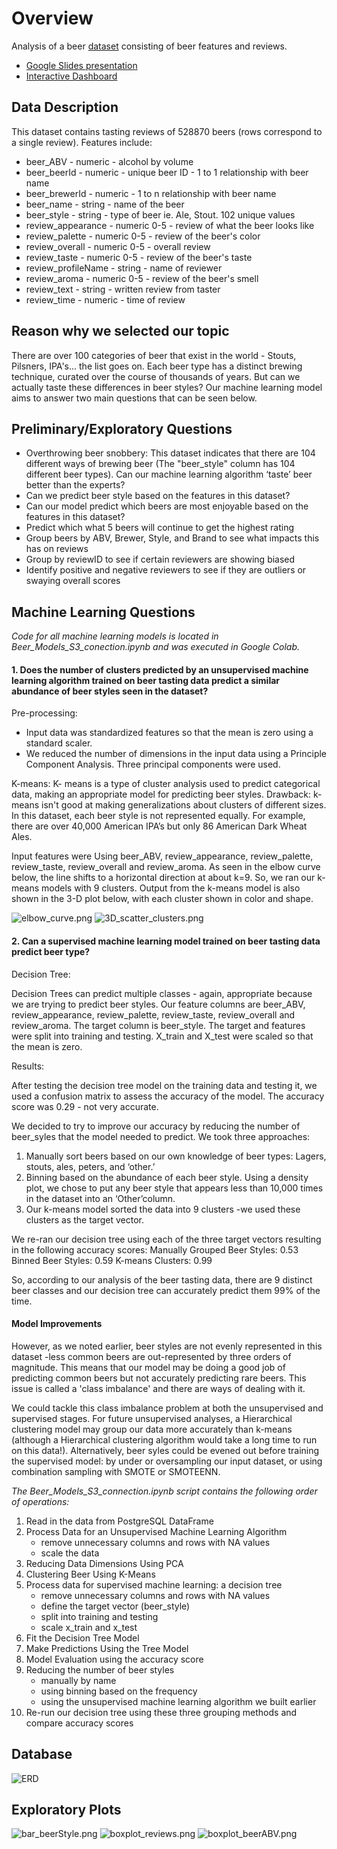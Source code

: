 # Overview

Analysis of a beer [dataset](https://www.kaggle.com/gauravharamkar/beer-data-analytics) consisting of beer features and reviews.

- [Google Slides presentation](https://docs.google.com/presentation/d/1bTF2MEfPKpuOnKWnakhP0NXrdKPm-rZL-ZHQbyESMo0/edit#slide=id.p)
- [Interactive Dashboard](https://public.tableau.com/views/Final_Project_Beer/Scatter_reviewer_stats?:language=en-US&:retry=yes&:display_count=n&:origin=viz_share_link)

## Data Description

This dataset contains tasting reviews of 528870 beers (rows correspond to a single review). Features include:
* beer_ABV - numeric - alcohol by volume
* beer_beerId - numeric - unique beer ID - 1 to 1 relationship with beer name
* beer_brewerId - numeric - 1 to n relationship with beer name
* beer_name - string - name of the beer
* beer_style - string - type of beer ie. Ale, Stout. 102 unique values
* review_appearance - numeric 0-5 - review of what the beer looks like
* review_palette - numeric 0-5 - review of the beer's color
* review_overall - numeric 0-5 - overall review
* review_taste - numeric 0-5 - review of the beer's taste
* review_profileName - string - name of reviewer 
* review_aroma - numeric 0-5 - review of the beer's smell
* review_text - string - written review from taster
* review_time - numeric - time of review

## Reason why we selected our topic
There are over 100 categories of beer that exist in the world - Stouts, Pilsners, IPA's... the list goes on. Each beer type has a distinct brewing technique, curated over the course of thousands of years. But can we actually taste these differences in beer styles? Our machine learning model aims to answer two main questions that can be seen below.

## Preliminary/Exploratory Questions
- Overthrowing beer snobbery: This dataset indicates that there are 104 different ways of brewing beer (The "beer_style" column has 104 different beer types). Can our machine learning algorithm ‘taste’ beer better than the experts?
- Can we predict beer style based on the features in this dataset?
- Can our model predict which beers are most enjoyable based on the features in this dataset?
- Predict which what 5 beers will continue to get the highest rating
- Group beers by ABV, Brewer, Style, and Brand to see what impacts this has on reviews
- Group by reviewID to see if certain reviewers are showing biased
- Identify positive and negative reviewers to see if they are outliers or swaying overall scores


## Machine Learning Questions

*Code for all machine learning models is located in Beer_Models_S3_conection.ipynb and was executed in Google Colab.*

#### 1. Does the number of clusters predicted by an unsupervised machine learning algorithm trained on beer tasting data predict a similar abundance of beer styles seen in the dataset?

Pre-processing:
- Input data was standardized features so that the mean is zero using a standard scaler. 
- We reduced the number of dimensions in the input data using a Principle Component Analysis. Three principal components were used. 

K-means:
K- means is a type of cluster analysis used to predict categorical data, making an appropriate model for predicting beer styles. 
Drawback: k-means isn't good at making generalizations about clusters of different sizes. In this dataset, each beer style is not represented equally. For example, there are over 40,000 American IPA’s but only 86 American Dark Wheat Ales. 

Input features were Using beer_ABV, review_appearance, review_palette, review_taste, review_overall and review_aroma. As seen in the elbow curve below, the line shifts to a horizontal direction at about k=9. So, we ran our k-means models with 9 clusters. Output from the k-means model is also shown in the 3-D plot below, with each cluster shown in color and shape. 

![elbow_curve.png](https://github.com/jo313y/BREAKING_SAD/blob/main/Resources/elbow_curve.png)
![3D_scatter_clusters.png](https://github.com/jo313y/BREAKING_SAD/blob/main/Resources/3D_scatter_clusters.png)

#### 2. Can a supervised machine learning model trained on beer tasting data predict beer type?  

Decision Tree:

Decision Trees can predict multiple classes - again, appropriate because we are trying to predict beer styles. Our feature columns are beer_ABV, review_appearance, review_palette, review_taste, review_overall and review_aroma. The target column is beer_style. The target and features were split into training and testing. X_train and X_test were scaled so that the mean is zero. 

Results:

After testing the decision tree model on the training data and testing it, we used a confusion matrix to assess the accuracy of the model. The accuracy score was 0.29 - not very accurate.

We decided to try to improve our accuracy by reducing the number of beer_syles that the model needed to predict. We took three approaches:

1. Manually sort beers based on our own knowledge of beer types: Lagers, stouts, ales, peters, and ‘other.’
2. Binning based on the abundance of each beer style. Using a density plot, we chose to put any beer style that appears less than 10,000 times in the dataset into an ‘Other’column. 
3. Our k-means model sorted the data into 9 clusters -we used these clusters as the target vector. 

We re-ran our decision tree using each of the three target vectors resulting in the following accuracy scores:
Manually Grouped Beer Styles: 0.53
Binned Beer Styles: 0.59
K-means Clusters: 0.99

So, according to our analysis of the beer tasting data, there are 9 distinct beer classes and our decision tree can accurately predict them 99% of the time. 

#### Model Improvements

However, as we noted earlier, beer styles are not evenly represented in this dataset -less common beers are out-represented by three orders of magnitude. This means that our model may be doing a good job of predicting common beers but not accurately predicting rare beers. This issue is called a 'class imbalance' and there are ways of dealing with it. 

We could tackle this class imbalance problem at both the unsupervised and supervised stages. For future unsupervised analyses, a Hierarchical clustering model may group our data more accurately than k-means (although a Hierarchical clustering algorithm would take a long time to run on this data!). Alternatively, beer syles could be evened out before training the supervised model: by under or oversampling our input dataset, or using combination sampling with SMOTE or SMOTEENN. 

*The Beer_Models_S3_connection.ipynb script contains the following order of operations:*

1. Read in the data from PostgreSQL DataFrame
2. Process Data for an Unsupervised Machine Learning Algorithm
	- remove unnecessary columns and rows with NA values
	- scale the data
3. Reducing Data Dimensions Using PCA
4. Clustering Beer Using K-Means
6. Process data for supervised machine learning: a decision tree
	- remove unnecessary columns and rows with NA values
	- define the target vector (beer_style)
	- split into training and testing
	- scale x_train and x_test
7. Fit the Decision Tree Model
8. Make Predictions Using the Tree Model
9. Model Evaluation using the accuracy score
10. Reducing the number of beer styles
	- manually by name
	- using binning based on the frequency
	- using the unsupervised machine learning algorithm we built earlier
11. Re-run our decision tree using these three grouping methods and compare accuracy scores

## Database
![ERD](https://github.com/jo313y/BREAKING_SAD/blob/main/ERD.png)

## Exploratory Plots

![bar_beerStyle.png](https://github.com/jo313y/BREAKING_SAD/blob/main/Resources/bar_beerStyle.png)
![boxplot_reviews.png](https://github.com/jo313y/BREAKING_SAD/blob/main/Resources/boxplot_reviews.png)
![boxplot_beerABV.png](https://github.com/jo313y/BREAKING_SAD/blob/main/Resources/boxplot_beerABV.png)
